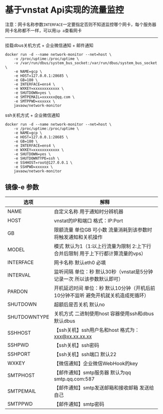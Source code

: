 # 基于vnstat Api实现的流量监控

注意：网卡名称参数`INTERFACE`一定要指定否则不知道监控哪个网卡，每个服务器网卡名称都不一样，可以用`ip a`查看网卡

---

挂载dbus关机方式 + 企业微信通知 + 邮件通知
```
docker run -d --name network-monitor --net=host \
    -v /proc/uptime:/proc/uptime \
    -v /var/run/dbus/system_bus_socket:/var/run/dbus/system_bus_socket \
    -e NAME=gcp \
    -e HOST=127.0.0.1:28685 \
    -e GB=180 \
    -e INTERFACE=ens4 \
    -e WXKEY=xxxxxxxxxxxx \
    -e SHUTDOWN=yes \
    -e SMTPEMAIL=xxxxxx@qq.com \
    -e SMTPPWD=xxxxxx \
    javaow/network-monitor
```
ssh关机方式 + 企业微信通知
```
docker run -d --name network-monitor --net=host \
    -v /proc/uptime:/proc/uptime \
    -e NAME=gcp \
    -e HOST=127.0.0.1:28685 \
    -e GB=180 \
    -e INTERFACE=ens4 \
    -e WXKEY=xxxxxxxxxxxx \
    -e SHUTDOWN=yes \
    -e SHUTDOWNTYPE=ssh \
    -e SSHHOST=root@127.0.0.1 \
    -e SSHPWD=xxxxxx \
    javaow/network-monitor
```


## 镜像-e 参数

|选项|解释|
|---|---|
|NAME|自定义名称 用于通知时分辨机器|
|HOST|vnstat的IP和端口 格式：IP:Port|
|GB|限额流量 单位GB 可小数 流量消耗到该参数时将触发通知和关机操作|
|MODEL|模式 默认为1（1:以上行流量为限制 2:上下行合并后限制 用于上下行都计算流量的vps）|
|INTERFACE|网卡名称 默认eth0 必填|
|INTERVAL|监听间隔 单位：秒 默认30秒（vnstat是5分钟记录一次 所以该参数默认即可）|
|PARDON|开机延迟时间 单位：秒 默认10分钟（开机后前10分钟不监听 避免开机就关机造成死循环）|
|SHUTDOWN|超额后是否关机 默认no|
|SHUTDOWNTYPE|关机方式 二进制使用host 容器使用ssh和dbus 默认dbus|
|SSHHOST|【ssh关机】ssh用户名和host 格式为：xxx@xx.xx.xx.xx|
|SSHPWD|【ssh关机】ssh密码|
|SSHPORT|【ssh关机】ssh端口 默认22|
|WXKEY|【微信通知】企业微信WebHook的key|
|SMTPHOST|【邮件通知】smtp服务器 默认为qq smtp.qq.com:587|
|SMTPEMAIL|【邮件通知】smtp发送邮箱和接收邮箱 发送给自己|
|SMTPPWD|【邮件通知】smtp密码|
